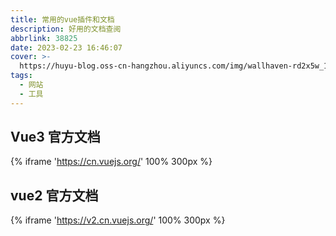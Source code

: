 ```yaml
---
title: 常用的vue插件和文档
description: 好用的文档查阅
abbrlink: 38825
date: 2023-02-23 16:46:07
cover: >-
  https://huyu-blog.oss-cn-hangzhou.aliyuncs.com/img/wallhaven-rd2x5w_1920x1080.webp?x-oss-process=style/huyu
tags:
  - 网站
  - 工具
---
```


## Vue3 官方文档

{% iframe 'https://cn.vuejs.org/' 100% 300px %}

## vue2 官方文档

{% iframe 'https://v2.cn.vuejs.org/' 100% 300px %}